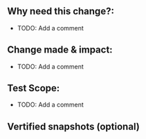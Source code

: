 ## Why need this change?: 
- TODO: Add a comment


## Change made & impact:
- TODO: Add a comment


## Test Scope:
- TODO: Add a comment


## Vertified snapshots (optional)
